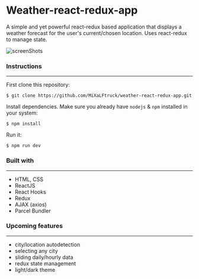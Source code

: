 # Weather-react-redux-app
A simple and yet powerful react-redux based application that displays a weather forecast for the user's current/chosen location. Uses react-redux to manage state.

![screenShots](https://user-images.githubusercontent.com/92930063/188958877-c15b67f7-02c8-4622-8375-877cd4078c59.jpg)

### Instructions
---
First clone this repository:

```
$ git clone https://github.com/MiXaLFtruck/weather-react-redux-app.git
```

Install dependencies. Make sure you already have `nodejs` & `npm` installed in your system:

```
$ npm install
```

Run it:

```
$ npm run dev
```

### Built with
---
- HTML, CSS
- ReactJS
- React Hooks
- Redux
- AJAX (axios)
- Parcel Bundler

### Upcoming features
---
- city/location autodetection
- selecting any city
- sliding daily/hourly data
- redux state management
- light/dark theme
